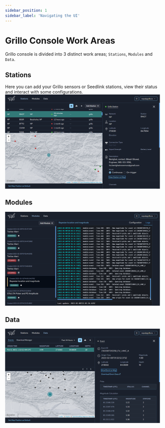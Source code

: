 ```yaml
---
sidebar_position: 1
sidebar_label: 'Navigating the UI'
---
```


# Grillo Console Work Areas
Grillo console is divided into 3 distinct work areas; `Stations`, `Modules` and `Data`.
## Stations
Here you can add your Grillo sensors or Seedlink stations, view their status and interact with some configurations.
![Add station button](./img/ui-screens/station%20ui.png)

## Modules
![Add station button](./img/ui-screens/modules%20ui.png)

## Data
![Add station button](./img/ui-screens/events%20ui.png)
